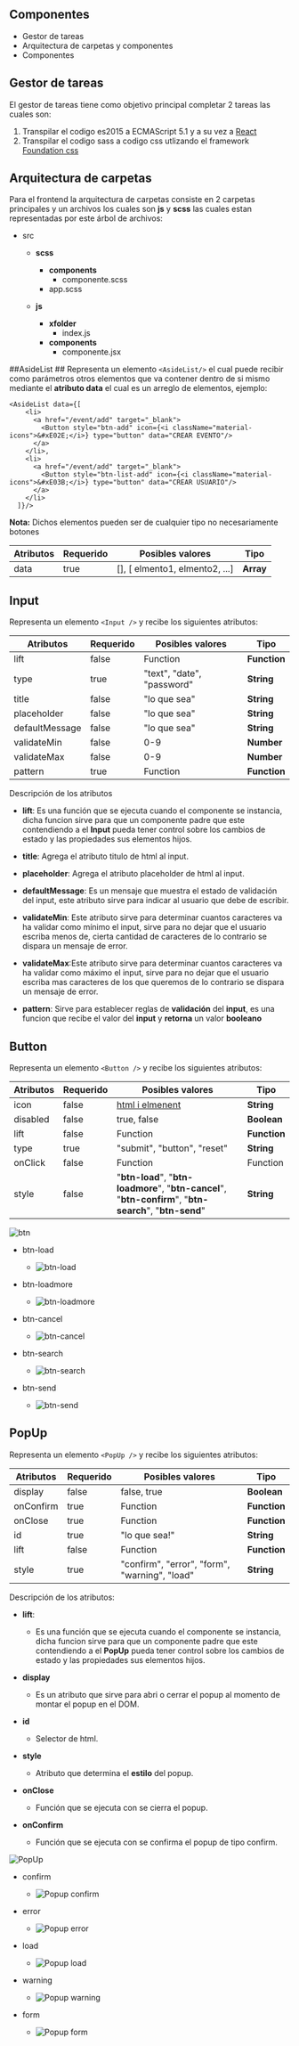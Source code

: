 
## Componentes ##

 - Gestor de tareas
 - Arquitectura de carpetas y componentes
 - Componentes


Gestor de tareas
-------
El gestor de tareas tiene como objetivo principal completar 2 tareas las cuales son:

 1. Transpilar el codigo es2015 a ECMAScript 5.1 y a su vez a [React](https://facebook.github.io/react/)
 2. Transpilar el codigo sass a codigo css utlizando el framework [Foundation css](http://foundation.zurb.com/)


Arquitectura de carpetas
-------
Para el frontend la arquitectura de carpetas consiste en 2 carpetas principales y un archivos los cuales son **js**  y **scss** las cuales estan representadas por este árbol de archivos:

 - src
   - **scss**
     - **components**
       - componente.scss
     -  app.scss

   - **js**
     - **xfolder**
       - index.js
     - **components**
       - componente.jsx


##AsideList ##
Representa un elemento `<AsideList/>` el cual puede recibir como parámetros otros elementos que va contener dentro de si mismo mediante el **atributo data** el cual es un arreglo de elementos, ejemplo:

    <AsideList data={[
        <li>
          <a href="/event/add" target="_blank">
            <Button style="btn-add" icon={<i className="material-icons">&#xE02E;</i>} type="button" data="CREAR EVENTO"/>
          </a>
        </li>,
        <li>
          <a href="/event/add" target="_blank">
            <Button style="btn-list-add" icon={<i className="material-icons">&#xE03B;</i>} type="button" data="CREAR USUARIO"/>
          </a>
        </li>
      ]}/>

**Nota:** Dichos elementos pueden ser de cualquier tipo no necesariamente botones

Atributos | Requerido | Posibles valores               | Tipo
--------  | --------- | ------------------------------ | ----
data      | true      | [], [ elmento1, elmento2, ...] | **Array**


## Input ##
Representa un elemento `<Input />` y recibe los siguientes atributos:

Atributos      | Requerido | Posibles valores              | Tipo
------------   | --------- | ------------------------------| -----
lift           | false     | Function                      | **Function**
type           | true      | "text", "date", "password"    | **String**
title          | false    | "lo que sea"                  | **String**
placeholder    | false     | "lo que sea"                  | **String**
defaultMessage | false     | "lo que sea"                  | **String**
validateMin    | false     | 0-9                           | **Number**
validateMax    | false     | 0-9                           | **Number**
pattern        | true      | Function                      | **Function**

Descripción de los atributos

 - **lift**: Es una función que se ejecuta cuando el componente se instancia, dicha funcion sirve para que un componente padre que este contendiendo a el **Input** pueda tener control sobre los cambios de estado y las propiedades sus elementos hijos.

 - **title**: Agrega el atributo titulo de html al input.

 - **placeholder**: Agrega el atributo placeholder de html al input.

 - **defaultMessage**: Es un mensaje que muestra el estado de validación del input, este atributo sirve para indicar al usuario que debe de escribir.

 - **validateMin**: Este atributo sirve para determinar cuantos caracteres va ha validar como mínimo el input, sirve para no dejar que el usuario escriba menos de, cierta cantidad de caracteres de lo contrario se dispara un mensaje de error.

 - **validateMax**:Este atributo sirve para determinar cuantos caracteres va ha validar como máximo el input, sirve para no dejar que el usuario escriba mas caracteres de los que queremos de lo contrario se dispara un mensaje de error.

 - **pattern**:  Sirve para establecer reglas de **validación** del **input**, es una funcion que recibe el valor del **input** y **retorna** un valor **booleano**


## Button ##

Representa un elemento `<Button />` y recibe los siguientes atributos:

Atributos      | Requerido | Posibles valores | Tipo
------------   | --------- | ---------------- | -----------
icon           | false     | [html i elmenent](https://material.io/icons/)  | **String**
disabled       | false     | true, false      | **Boolean**
lift           | false     | Function         | **Function**
type           | true      | "submit", "button", "reset" | **String**
onClick        | false     | Function         | Function
style          | false     | "**btn-load**", "**btn-loadmore**", "**btn-cancel**", "**btn-confirm**", "**btn-search**", "**btn-send**" | **String**

![btn](./images/button-icon.gif)

 - btn-load
   - ![btn-load](./images/button-load.gif)

 - btn-loadmore
   - ![btn-loadmore](./images/button-loadmore.gif)

 - btn-cancel
   - ![btn-cancel](./images/button-loadmore.gif)

 - btn-search
   - ![btn-search](./images/button-send.gif)

 - btn-send
   - ![btn-send](./images/button-send.gif)




## PopUp ##
Representa un elemento `<PopUp />` y recibe los siguientes atributos:


Atributos      | Requerido | Posibles valores              | Tipo
------------   | --------- | ------------------------------| ----------
display        | false     | false, true                   | **Boolean**
onConfirm      | true      | Function                      | **Function**
onClose        | true      | Function                      | **Function**
id             | true      | "lo que sea!"                 | **String**
lift           | false     | Function                      | **Function**
style          | true      | "confirm", "error", "form", "warning", "load"| **String**

Descripción de los atributos:

 - **lift**:
   - Es una función que se ejecuta cuando el componente se instancia, dicha funcion sirve para que un componente padre que este contendiendo a el **PopUp** pueda tener control sobre los cambios de estado y las propiedades sus elementos hijos.

 - **display**
   - Es un atributo que sirve para abri o cerrar el popup al momento de montar el popup en el DOM.

 - **id**
   - Selector de html.

 - **style**
   - Atributo que determina el **estilo** del popup.

 - **onClose**
   - Función que se ejecuta con se cierra el popup.

 - **onConfirm**
   - Función que se ejecuta con se confirma el popup de tipo confirm.




![PopUp](./images/popup-form.gif)

 - confirm
   - ![Popup confirm](./images/popup-confirm.gif)

 - error
   - ![Popup error](./images/popup-error.gif)

 - load
   - ![Popup load](./images/popup-load.gif)

 - warning
   - ![Popup warning](./images/popup-warning.gif)

 - form
   - ![Popup form](./images/popup-formulario.gif)


